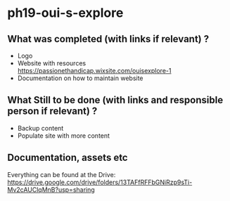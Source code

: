 # ph19-oui-s-explore

## What was completed (with links if relevant) ?
- Logo
- Website with resources https://passionethandicap.wixsite.com/ouisexplore-1
- Documentation on how to maintain website

## What Still to be done (with links and responsible person if relevant) ?
- Backup content
- Populate site with more content 

## Documentation, assets etc 
Everything can be found at the Drive: https://drive.google.com/drive/folders/13TAFfRFFbGNiRzp9sTi-Mv2cAUClqMnB?usp=sharing
